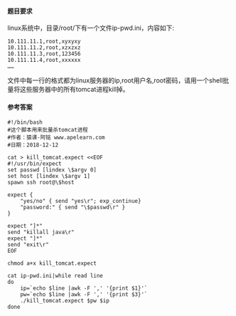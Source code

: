#### 题目要求
linux系统中，目录/root/下有一个文件ip-pwd.ini，内容如下:
```
10.111.11.1,root,xyxyxy
10.111.11.2,root,xzxzxz
10.111.11.3,root,123456
10.111.11.4,root,xxxxxx
……
```
文件中每一行的格式都为linux服务器的ip,root用户名,root密码，请用一个shell批量将这些服务器中的所有tomcat进程kill掉。



#### 参考答案
```
#!/bin/bash
#这个脚本用来批量杀tomcat进程
#作者：猿课-阿铭 www.apelearn.com
#日期：2018-12-12

cat > kill_tomcat.expect <<EOF
#!/usr/bin/expect
set passwd [lindex \$argv 0]
set host [lindex \$argv 1]
spawn ssh root@\$host

expect {
    "yes/no" { send "yes\r"; exp_continue}
    "password:" { send "\$passwd\r" }
}

expect "]*"
send "killall java\r"
expect "]*"
send "exit\r"
EOF

chmod a+x kill_tomcat.expect

cat ip-pwd.ini|while read line
do
    ip=`echo $line |awk -F ',' '{print $1}'`
    pw=`echo $line |awk -F ',' '{print $3}'`
    ./kill_tomcat.expect $pw $ip
done

```
